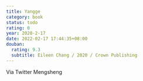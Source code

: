 ```yaml
---
title: Yangge
category: book
status: todo
rating: 0
year: 2020-2-17
date: 2022-02-17 17:44:35+08:00
douban:
  rating: 9.3
  subtitle: Eileen Chang / 2020 / Crown Publishing
---
```


Via Twitter Mengsheng
